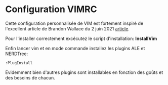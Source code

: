# Configuration VIMRC
Cette configuration personnalisée de VIM est fortement inspiré de l'excellent article
de Brandon Wallace du 2 juin 2021 [article](https://freecodecamp.org/news/vimrc-configuration-guide-customize-your-vim-editor/).

Pour l'installer correctement excécutez le script d'installation: **InstallVim**

Enfin lancer vim et en mode commande installez les plugins ALE et NERDTree:
```VIM
:PlugInstall
```
Evidemment bien d'autres plugins sont installables en fonction des goûts et des besoins
de chacun.
